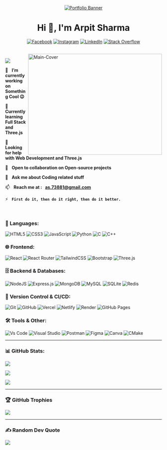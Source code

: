 <div align="center">
  <a href="https://getarpit.netlify.app" target="_blank">
    <img src="https://github.com/user-attachments/assets/fd7d6cc0-7ff4-42e7-b78c-e65ad4eaaee1" alt="Portfolio Banner">
  </a>

  # Hi 👋, I'm Arpit Sharma 
  [![Facebook](https://img.shields.io/badge/Facebook-%231877F2.svg?style=for-the-badge&logo=Facebook&logoColor=white)](https://facebook.com/arpit73881)
  [![Instagram](https://img.shields.io/badge/Instagram-%23E4405F.svg?style=for-the-badge&logo=Instagram&logoColor=white)](https://instagram.com/arpit73881)
  [![LinkedIn](https://img.shields.io/badge/LinkedIn-%230077B5.svg?style=for-the-badge&logo=linkedin&logoColor=white)](https://linkedin.com/in/arpit73881)
  [![Stack Overflow](https://img.shields.io/badge/-Stackoverflow-FE7A16?style=for-the-badge&logo=stack-overflow&logoColor=white)](https://stackoverflow.com/users/22618631) 
</div>

<br>

<img align="right" src="https://raw.githubusercontent.com/SP-XD/SP-XD/refs/heads/main/images/dev-working_rounded.gif" alt="Main-Cover" width="430" height="325">

[![](https://visitcount.itsvg.in/api?id=arpit73881&icon=0&color=0)](https://visitcount.itsvg.in)

🔭 &nbsp; **I’m currently working on Something Cool 😉**

🌱 &nbsp; **Currently learning Full Stack and Three.js**

🤝 &nbsp; **Looking for help with Web Development and Three.js**

👯 &nbsp; **Open to collaboration on Open-source projects**

💬 &nbsp; **Ask me about Coding related stuff**

📫 &nbsp; **Reach me at : &nbsp; as.73881@gmail.com**

⚡ &nbsp; **```First do it, then do it right, then do it better.```**

<br>

### 📜 **Languages:**
![HTML5](https://img.shields.io/badge/html5-%23E34F26.svg?style=for-the-badge&logo=html5&logoColor=white) 
![CSS3](https://img.shields.io/badge/css3-%231572B6.svg?style=for-the-badge&logo=css3&logoColor=white) 
![JavaScript](https://img.shields.io/badge/javascript-%23323330.svg?style=for-the-badge&logo=javascript&logoColor=%23F7DF1E) 
![Python](https://img.shields.io/badge/python-3670A0?style=for-the-badge&logo=python&logoColor=ffdd54) 
![C](https://img.shields.io/badge/c-%2300599C.svg?style=for-the-badge&logo=c&logoColor=white) 
![C++](https://img.shields.io/badge/c++-%2300599C.svg?style=for-the-badge&logo=c%2B%2B&logoColor=white) 

### 🌐 **Frontend:** 
![React](https://img.shields.io/badge/react-%2320232a.svg?style=for-the-badge&logo=react&logoColor=%2361DAFB) 
![React Router](https://img.shields.io/badge/React_Router-CA4245?style=for-the-badge&logo=react-router&logoColor=white) 
![TailwindCSS](https://img.shields.io/badge/tailwindcss-%2338B2AC.svg?style=for-the-badge&logo=tailwind-css&logoColor=white) 
![Bootstrap](https://img.shields.io/badge/bootstrap-%238511FA.svg?style=for-the-badge&logo=bootstrap&logoColor=white) 
![Three.js](https://img.shields.io/badge/threejs-black?style=for-the-badge&logo=three.js&logoColor=white) 

### 🗄️ **Backend & Databases:**  
![NodeJS](https://img.shields.io/badge/node.js-6DA55F?style=for-the-badge&logo=node.js&logoColor=white) 
![Express.js](https://img.shields.io/badge/express.js-%23404d59.svg?style=for-the-badge&logo=express&logoColor=%2361DAFB) 
![MongoDB](https://img.shields.io/badge/MongoDB-%234ea94b.svg?style=for-the-badge&logo=mongodb&logoColor=white) 
![MySQL](https://img.shields.io/badge/mysql-4479A1.svg?style=for-the-badge&logo=mysql&logoColor=white) 
![SQLite](https://img.shields.io/badge/sqlite-%2307405e.svg?style=for-the-badge&logo=sqlite&logoColor=white) 
![Redis](https://img.shields.io/badge/redis-%23DD0031.svg?style=for-the-badge&logo=redis&logoColor=white) 

### 🔄 **Version Control & CI/CD:**
![Git](https://img.shields.io/badge/git-%23F05033.svg?style=for-the-badge&logo=git&logoColor=white) 
![GitHub](https://img.shields.io/badge/github-%23121011.svg?style=for-the-badge&logo=github&logoColor=white) 
![Vercel](https://img.shields.io/badge/vercel-%23000000.svg?style=for-the-badge&logo=vercel&logoColor=white) 
![Netlify](https://img.shields.io/badge/netlify-%23000000.svg?style=for-the-badge&logo=netlify&logoColor=#00C7B7) 
![Render](https://img.shields.io/badge/Render-%46E3B7.svg?style=for-the-badge&logo=render&logoColor=white) 
![GitHub Pages](https://img.shields.io/badge/github%20pages-121013?style=for-the-badge&logo=github&logoColor=white)

### 🛠️ **Tools & Other:**
![Vs Code](https://img.shields.io/badge/Vs%20Code-%2300599C.svg?style=for-the-badge&logo=windows-terminal&logoColor=white) 
![Visual Studio](https://img.shields.io/badge/Visual%20Studio-%23593d88.svg?style=for-the-badge&logo=windows-terminal&logoColor=white)
![Postman](https://img.shields.io/badge/Postman-FF6C37?style=for-the-badge&logo=postman&logoColor=white) 
![Figma](https://img.shields.io/badge/figma-%23F24E1E.svg?style=for-the-badge&logo=figma&logoColor=white) 
![Canva](https://img.shields.io/badge/Canva-%2300C4CC.svg?style=for-the-badge&logo=Canva&logoColor=white) 
![CMake](https://img.shields.io/badge/CMake-%23008FBA.svg?style=for-the-badge&logo=cmake&logoColor=white)

---

### 📊 GitHub Stats:  
![](https://github-readme-streak-stats.herokuapp.com/?user=arpit73881&theme=dark&hide_border=false)

![](https://github-readme-stats.vercel.app/api?username=arpit73881&theme=dark&hide_border=false&include_all_commits=false&count_private=false)

![](https://github-readme-stats.vercel.app/api/top-langs/?username=arpit73881&theme=dark&hide_border=false&include_all_commits=false&count_private=false&layout=compact)

---

### 🏆 GitHub Trophies
![](https://github-profile-trophy.vercel.app/?username=arpit73881&margin-w=4&theme=radical)

---

### ✍️ Random Dev Quote
![](https://quotes-github-readme.vercel.app/api?type=horizontal&theme=radical)
